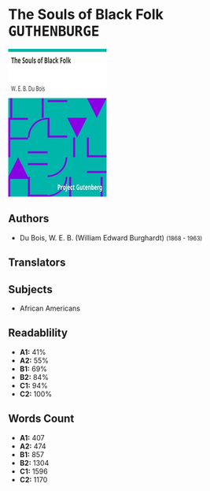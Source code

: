 # The Souls of Black Folk <kbd>GUTHENBURGE</kbd>

![](./cover.medium.jpg "")

## Authors


 - Du Bois, W. E. B. (William Edward Burghardt) <small>(1868 - 1963)</small>

## Translators



## Subjects


 - African Americans

## Readablility


 - **A1:** 41%
 - **A2:** 55%
 - **B1:** 69%
 - **B2:** 84%
 - **C1:** 94%
 - **C2:** 100%

## Words Count


 - **A1:** 407
 - **A2:** 474
 - **B1:** 857
 - **B2:** 1304
 - **C1:** 1596
 - **C2:** 1170
